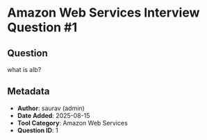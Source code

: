 # Amazon Web Services Interview Question #1

## Question
what is alb?

## Metadata
- **Author**: saurav (admin)
- **Date Added**: 2025-08-15
- **Tool Category**: Amazon Web Services
- **Question ID**: 1
